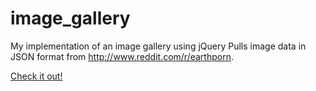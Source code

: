 image_gallery
=============

My implementation of an image gallery using jQuery
Pulls image data in JSON format from http://www.reddit.com/r/earthporn.

[Check it out!](http://dhoboy.github.io/image_gallery/)
